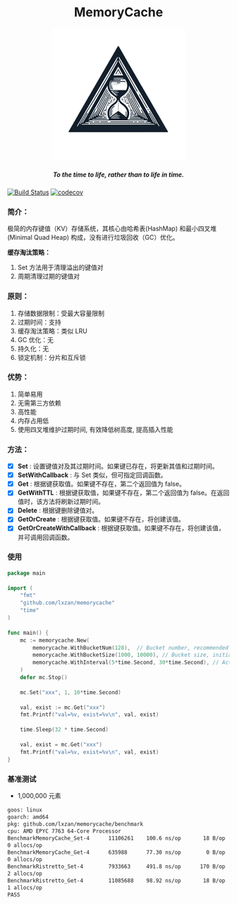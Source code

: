 <div align="center">
    <h1>MemoryCache</h1>
    <img src="assets/logo.png" alt="logo" width="300px">
    <h5>To the time to life, rather than to life in time.</h5>
</div>

[![Build Status][1]][2] [![codecov][3]][4]

[1]: https://github.com/lxzan/memorycache/workflows/Go%20Test/badge.svg?branch=main
[2]: https://github.com/lxzan/memorycache/actions?query=branch%3Amain
[3]: https://codecov.io/gh/lxzan/memorycache/graph/badge.svg?token=OHD6918OPT
[4]: https://codecov.io/gh/lxzan/memorycache

### 简介：

极简的内存键值（KV）存储系统，其核心由哈希表(HashMap) 和最小四叉堆(Minimal Quad Heap) 构成，没有进行垃圾回收（GC）优化。

**缓存淘汰策略：**

1. Set 方法用于清理溢出的键值对
2. 周期清理过期的键值对

### 原则：

1. 存储数据限制：受最大容量限制
2. 过期时间：支持
3. 缓存淘汰策略：类似 LRU
4. GC 优化：无
5. 持久化：无
6. 锁定机制：分片和互斥锁

### 优势：

1. 简单易用
2. 无需第三方依赖
3. 高性能
4. 内存占用低
5. 使用四叉堆维护过期时间, 有效降低树高度, 提高插入性能

### 方法：

-   [x] **Set** : 设置键值对及其过期时间。如果键已存在，将更新其值和过期时间。
-   [x] **SetWithCallback** : 与 Set 类似，但可指定回调函数。
-   [x] **Get** : 根据键获取值。如果键不存在，第二个返回值为 false。
-   [x] **GetWithTTL** : 根据键获取值，如果键不存在，第二个返回值为 false。在返回值时，该方法将刷新过期时间。
-   [x] **Delete** : 根据键删除键值对。
-   [x] **GetOrCreate** : 根据键获取值。如果键不存在，将创建该值。
-   [x] **GetOrCreateWithCallback** : 根据键获取值。如果键不存在，将创建该值，并可调用回调函数。

### 使用

```go
package main

import (
	"fmt"
	"github.com/lxzan/memorycache"
	"time"
)

func main() {
	mc := memorycache.New(
		memorycache.WithBucketNum(128),  // Bucket number, recommended to be a prime number.
		memorycache.WithBucketSize(1000, 10000), // Bucket size, initial size and maximum capacity.
		memorycache.WithInterval(5*time.Second, 30*time.Second), // Active cycle cleanup interval and expiration time.
	)
	defer mc.Stop()

	mc.Set("xxx", 1, 10*time.Second)

	val, exist := mc.Get("xxx")
	fmt.Printf("val=%v, exist=%v\n", val, exist)

	time.Sleep(32 * time.Second)

	val, exist = mc.Get("xxx")
	fmt.Printf("val=%v, exist=%v\n", val, exist)
}
```

### 基准测试

-   1,000,000 元素

```
goos: linux
goarch: amd64
pkg: github.com/lxzan/memorycache/benchmark
cpu: AMD EPYC 7763 64-Core Processor
BenchmarkMemoryCache_Set-4      11106261    100.6 ns/op	      18 B/op	       0 allocs/op
BenchmarkMemoryCache_Get-4      635988      77.30 ns/op	       0 B/op	       0 allocs/op
BenchmarkRistretto_Set-4        7933663     491.8 ns/op	     170 B/op	       2 allocs/op
BenchmarkRistretto_Get-4        11085688    98.92 ns/op	      18 B/op	       1 allocs/op
PASS
```
